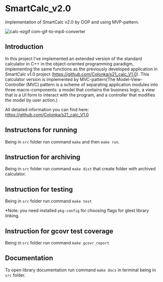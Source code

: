 # SmartCalc_v2.0

Implementation of SmartCalc v2.0 by OOP and using MVP-pattern.

![calc-ezgif com-gif-to-mp4-converter](https://github.com/Colonka/SmartCalc_v2.0/assets/128917856/e066d3ed-f4cc-40ae-be0d-1a7b1803c20b)

## Introduction

In this project I've implemented an extended version of the standard calculator in C++ in the object-oriented programming paradigm, implementing the same functions as the previously developed application in SmartCalc v1.0 project (https://github.com/Colonka/s21_calc_V1.0). This calculator version is implemented by MVC-pattern(The Model-View-Controller (MVC) pattern is a scheme of separating application modules into three macro-components: a model that contains the business logic, a view that is a UI form to interact with the program, and a controller that modifies the model by user action.)

All detailed information you can find here: https://github.com/Colonka/s21_calc_V1.0

## Instructons for running

Being in `src` folder run command `make` and then `make run`.

## Instruction for archiving

Being in `src` folder run command `make dist` that create folder with archived calculator.

## Instruction for testing

Being in `src` folder run command `make test`

*Note: you need installed `pkg-config` for choosing flags for gtest library linking.

## Instruction for gcovr test coverage

Being in `src` folder run command `make gcovr_report`

## Documentation

To open library documentation run command `make docs` in terminal being in `src` folder.
